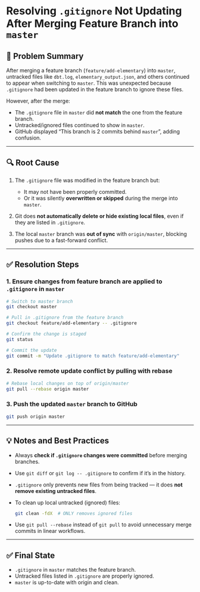 # Resolving `.gitignore` Not Updating After Merging Feature Branch into `master`

## 🧩 Problem Summary

After merging a feature branch (`feature/add-elementary`) into `master`, untracked files like `dbt.log`, `elementary_output.json`, and others continued to appear when switching to `master`. This was unexpected because `.gitignore` had been updated in the feature branch to ignore these files.

However, after the merge:
- The `.gitignore` file in `master` did **not match** the one from the feature branch.
- Untracked/ignored files continued to show in `master`.
- GitHub displayed “This branch is 2 commits behind `master`”, adding confusion.

---

## 🔍 Root Cause

1. The `.gitignore` file was modified in the feature branch but:
   - It may not have been properly committed.
   - Or it was silently **overwritten or skipped** during the merge into `master`.

2. Git does **not automatically delete or hide existing local files**, even if they are listed in `.gitignore`.

3. The local `master` branch was **out of sync** with `origin/master`, blocking pushes due to a fast-forward conflict.

---

## ✅ Resolution Steps

### 1. Ensure changes from feature branch are applied to `.gitignore` in `master`
```bash
# Switch to master branch
git checkout master

# Pull in .gitignore from the feature branch
git checkout feature/add-elementary -- .gitignore

# Confirm the change is staged
git status

# Commit the update
git commit -m "Update .gitignore to match feature/add-elementary"
````

### 2. Resolve remote update conflict by pulling with rebase

```bash
# Rebase local changes on top of origin/master
git pull --rebase origin master
```

### 3. Push the updated `master` branch to GitHub

```bash
git push origin master
```

---

## 💡 Notes and Best Practices

* Always **check if `.gitignore` changes were committed** before merging branches.
* Use `git diff` or `git log -- .gitignore` to confirm if it’s in the history.
* `.gitignore` only prevents new files from being tracked — it does **not remove existing untracked files**.
* To clean up local untracked (ignored) files:

  ```bash
  git clean -fdX  # ONLY removes ignored files
  ```
* Use `git pull --rebase` instead of `git pull` to avoid unnecessary merge commits in linear workflows.

---

## ✅ Final State

* `.gitignore` in `master` matches the feature branch.
* Untracked files listed in `.gitignore` are properly ignored.
* `master` is up-to-date with origin and clean.
